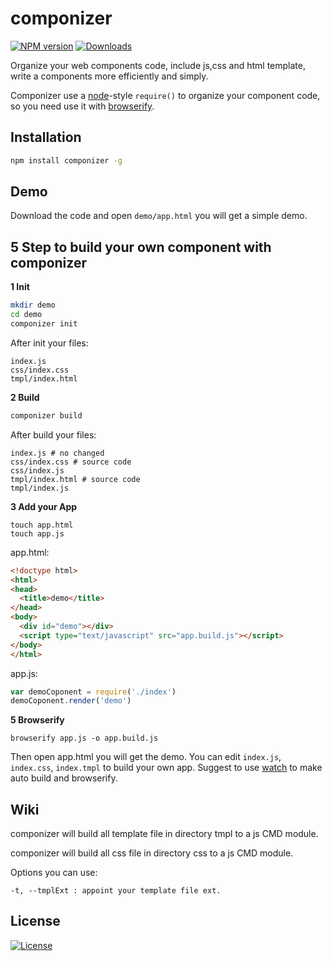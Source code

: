 componizer
===

[![NPM version][npm-image]][npm-url]
[![Downloads][downloads-image]][downloads-url]

Organize your web components code, include js,css and html template, write a components more efficiently and simply.

Componizer use a [node](https://nodejs.org/)-style `require()` to organize your component code, so you need use it with [browserify](http://browserify.org/).

Installation
---

```sh
npm install componizer -g
```

Demo
---
Download the code and open `demo/app.html` you will get a simple demo.


5 Step to build your own component with componizer
---

**1 Init**

```sh
mkdir demo
cd demo
componizer init
```

After init your files:

```
index.js
css/index.css
tmpl/index.html
```

**2 Build**

```sh
componizer build
```

After build your files:

```
index.js # no changed
css/index.css # source code
css/index.js
tmpl/index.html # source code
tmpl/index.js
```

**3 Add your App**

```shell
touch app.html
touch app.js
```

app.html:

```html
<!doctype html>
<html>
<head>
  <title>demo</title>
</head>
<body>
  <div id="demo"></div>
  <script type="text/javascript" src="app.build.js"></script>
</body>
</html>
```

app.js:

```js
var demoCoponent = require('./index')
demoCoponent.render('demo')
```

**5 Browserify**

```shell
browserify app.js -o app.build.js
```

Then open app.html you will get the demo.
You can edit `index.js`, `index.css`, `index.tmpl` to build your own app.
Suggest to use [watch](https://www.npmjs.com/package/watch) to make auto build and browserify.

Wiki
---


componizer will build all template file in directory tmpl to a js CMD module.

componizer will build all css file in directory css to a js CMD module.

Options you can use:

```
-t, --tmplExt : appoint your template file ext.
```

License
---

[![License][license-image]][license-url]

[npm-image]: https://img.shields.io/npm/v/componizer.svg?style=flat-square
[npm-url]: https://npmjs.org/package/componizer
[downloads-image]: http://img.shields.io/npm/dm/componizer.svg?style=flat-square
[downloads-url]: https://npmjs.org/package/componizer
[license-image]: http://img.shields.io/npm/l/componizer.svg?style=flat-square
[license-url]: #